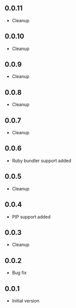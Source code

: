 ## 0.0.11

-   Cleanup

## 0.0.10

-   Cleanup

## 0.0.9

-   Cleanup

## 0.0.8

-   Cleanup

## 0.0.7

-   Cleanup

## 0.0.6

-   Ruby bundler support added

## 0.0.5

-   Cleanup

## 0.0.4

-   PIP support added

## 0.0.3

-   Cleanup

## 0.0.2

-   Bug fix

## 0.0.1

-   Initial version
